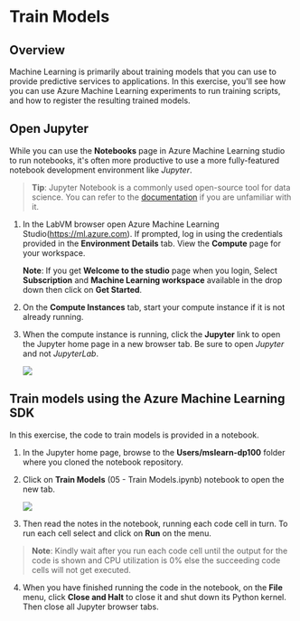 # Train Models

## Overview

Machine Learning is primarily about training models that you can use to provide predictive services to applications. In this exercise, you'll see how you can use Azure Machine Learning experiments to run training scripts, and how to register the resulting trained models.

## Open Jupyter

While you can use the **Notebooks** page in Azure Machine Learning studio to run notebooks, it's often more productive to use a more fully-featured notebook development environment like *Jupyter*.

> **Tip**: Jupyter Notebook is a commonly used open-source tool for data science. You can refer to the [documentation](https://jupyter-notebook.readthedocs.io/en/stable/notebook.html) if you are unfamiliar with it.

1. In the LabVM browser open Azure Machine Learning Studio(https://ml.azure.com). If prompted, log in using the credentials provided in the **Environment Details** tab. View the **Compute** page for your workspace.

    **Note**: If you get **Welcome to the studio** page when you login, Select **Subscription** and **Machine Learning workspace** available in the drop down then click on **Get Started**.

2. On the **Compute Instances** tab, start your compute instance if it is not already running.

3. When the compute instance is running, click the **Jupyter** link to open the Jupyter home page in a new browser tab. Be sure to open *Jupyter* and not *JupyterLab*.

    ![](images/jupyter.png)

## Train models using the Azure Machine Learning SDK

In this exercise, the code to train models is provided in a notebook.

1. In the Jupyter home page, browse to the **Users/mslearn-dp100** folder where you cloned the notebook repository. 

2. Click on **Train Models** (05 - Train Models.ipynb) notebook to open the new tab.

    ![](images/train.png)

3. Then read the notes in the notebook, running each code cell in turn. To run each cell select and click on **Run** on the menu.

> **Note**: Kindly wait after you run each code cell until the output for the code is shown and CPU utilization is 0% else the succeeding code cells will not get executed.

4. When you have finished running the code in the notebook, on the **File** menu, click **Close and Halt** to close it and shut down its Python kernel. Then close all Jupyter browser tabs.
